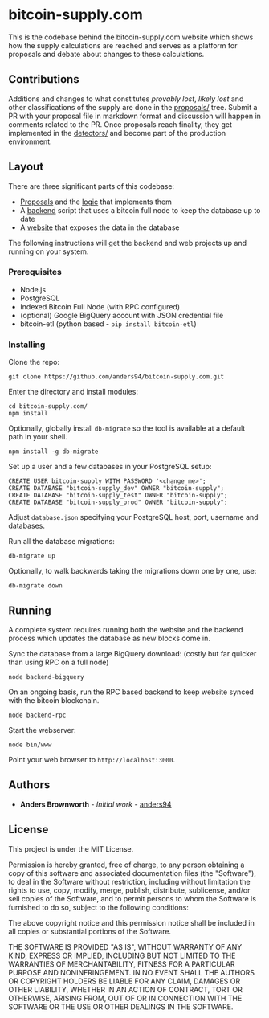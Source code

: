 # bitcoin-supply.com

This is the codebase behind the bitcoin-supply.com website which shows how the
supply calculations are reached and serves as a platform for proposals and
debate about changes to these calculations.

## Contributions

Additions and changes to what constitutes *provably lost*, *likely lost* and
other classifications of the supply are done in the [proposals/](proposals/)
tree. Submit a PR with your proposal file in markdown format and discussion
will happen in comments related to the PR. Once proposals reach finality, they
get implemented in the [detectors/](detectors/index.js) and become part of the
production environment.

## Layout

There are three significant parts of this codebase:
* [Proposals](proposals/) and the [logic](detectors/index.js) that implements them
* A [backend](backend-rpc.js) script that uses a bitcoin full node to keep the database up to date
* A [website](routes/index.js) that exposes the data in the database

The following instructions will get the backend and web projects up and running
on your system.

### Prerequisites

* Node.js
* PostgreSQL
* Indexed Bitcoin Full Node (with RPC configured)
* (optional) Google BigQuery account with JSON credential file
* bitcoin-etl (python based - `pip install bitcoin-etl`)

### Installing

Clone the repo:

```
git clone https://github.com/anders94/bitcoin-supply.com.git
```

Enter the directory and install modules:

```
cd bitcoin-supply.com/
npm install
```

Optionally, globally install `db-migrate` so the tool is available at a default path in your shell.
```
npm install -g db-migrate
```

Set up a user and a few databases in your PostgreSQL setup:

```
CREATE USER bitcoin-supply WITH PASSWORD '<change me>';
CREATE DATABASE "bitcoin-supply_dev" OWNER "bitcoin-supply";
CREATE DATABASE "bitcoin-supply_test" OWNER "bitcoin-supply";
CREATE DATABASE "bitcoin-supply_prod" OWNER "bitcoin-supply";
```

Adjust `database.json` specifying your PostgreSQL host, port, username and databases.

Run all the database migrations:
```
db-migrate up
```

Optionally, to walk backwards taking the migrations down one by one, use:
```
db-migrate down
```

## Running
A complete system requires running both the website and the backend process which
updates the database as new blocks come in.

Sync the database from a large BigQuery download: (costly but far quicker than using
RPC on a full node)

```
node backend-bigquery
```

On an ongoing basis, run the RPC based backend to keep website synced with the bitcoin
blockchain.

```
node backend-rpc
```

Start the webserver:
```
node bin/www
```

Point your web browser to `http://localhost:3000`.

## Authors

* **Anders Brownworth** - *Initial work* - [anders94](https://github.com/anders94)

## License

This project is under the MIT License.

Permission is hereby granted, free of charge, to any person obtaining a copy of this software
and associated documentation files (the "Software"), to deal in the Software without restriction,
including without limitation the rights to use, copy, modify, merge, publish, distribute,
sublicense, and/or sell copies of the Software, and to permit persons to whom the Software is
furnished to do so, subject to the following conditions:

The above copyright notice and this permission notice shall be included in all copies or
substantial portions of the Software.

THE SOFTWARE IS PROVIDED "AS IS", WITHOUT WARRANTY OF ANY KIND, EXPRESS OR IMPLIED, INCLUDING
BUT NOT LIMITED TO THE WARRANTIES OF MERCHANTABILITY, FITNESS FOR A PARTICULAR PURPOSE AND
NONINFRINGEMENT. IN NO EVENT SHALL THE AUTHORS OR COPYRIGHT HOLDERS BE LIABLE FOR ANY CLAIM,
DAMAGES OR OTHER LIABILITY, WHETHER IN AN ACTION OF CONTRACT, TORT OR OTHERWISE, ARISING FROM,
OUT OF OR IN CONNECTION WITH THE SOFTWARE OR THE USE OR OTHER DEALINGS IN THE SOFTWARE.
